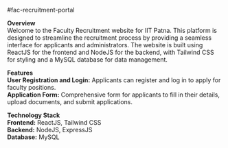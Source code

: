 #fac-recruitment-portal

**Overview** <br/>
Welcome to the Faculty Recruitment website for IIT Patna. This platform is designed to streamline the recruitment process by providing a seamless interface for applicants and administrators. The website is built using ReactJS for the frontend and NodeJS for the backend, with Tailwind CSS for styling and a MySQL database for data management. <br/>

**Features** <br/>
**User Registration and Login:** Applicants can register and log in to apply for faculty positions. <br/>
**Application Form:** Comprehensive form for applicants to fill in their details, upload documents, and submit applications. <br/>

**Technology Stack** <br/>
**Frontend:** ReactJS, Tailwind CSS <br/>
**Backend:** NodeJS, ExpressJS <br/>
**Database:** MySQL <br/>

